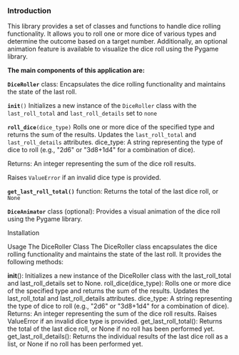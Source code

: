 ### Introduction

This library provides a set of classes and functions to handle dice rolling functionality.
It allows you to roll one or more dice of various types and determine the outcome based on a target number.
Additionally, an optional animation feature is available to visualize the dice roll using the Pygame library.

**The main components of this application are:**

<code style="color : name_color">**DiceRoller**</code> class: Encapsulates the dice rolling functionality and maintains the state of the last roll.

<code style="color : name_color">**__init__**()</code> Initializes a new instance of the <code style="color : name_color">DiceRoller</code> class with the <code style="color : name_color">last_roll_total</code> and <code style="color : name_color">last_roll_details</code> set to <code style="color : name_color">none</code>

<code style="color : name_color">**roll_dice**(dice_type)</code>  Rolls one or more dice of the specified type and returns the sum of the results.
Updates the <code style="color : name_color">last_roll_total</code> and <code style="color : name_color">last_roll_details</code> attributes.
dice_type: A string representing the type of dice to roll (e.g., "2d6" or "3d8+1d4" for a combination of dice).

Returns: An integer representing the sum of the dice roll results.

Raises <code style="color : name_color">ValueError</code> if an invalid dice type is provided.

<code style="color : name_color">**get_last_roll_total()**</code> function:  Returns the total of the last dice roll, or <code style="color : name_color">None</code>

<code style="color : name_color">**DiceAnimator**</code> class (optional): Provides a visual animation of the dice roll using the Pygame library.

Installation

Usage
The DiceRoller Class
The DiceRoller class encapsulates the dice rolling functionality and maintains the state of the last roll. It provides the following methods:

__init__(): Initializes a new instance of the DiceRoller class with the last_roll_total and last_roll_details set to None.
roll_dice(dice_type): Rolls one or more dice of the specified type and returns the sum of the results. Updates the last_roll_total and last_roll_details attributes.
dice_type: A string representing the type of dice to roll (e.g., "2d6" or "3d8+1d4" for a combination of dice).
Returns: An integer representing the sum of the dice roll results.
Raises ValueError if an invalid dice type is provided.
get_last_roll_total(): Returns the total of the last dice roll, or None if no roll has been performed yet.
get_last_roll_details(): Returns the individual results of the last dice roll as a list, or None if no roll has been performed yet.
